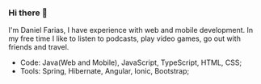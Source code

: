 ### Hi there 👋

I'm Daniel Farias, I have experience with web and mobile development. In my free time I like to listen to podcasts,
play video games, go out with friends and travel.

- Code: Java(Web and Mobile), JavaScript, TypeScript, HTML, CSS;
- Tools: Spring, Hibernate, Angular, Ionic, Bootstrap;

<!--
**danielfarias09/danielfarias09** is a ✨ _special_ ✨ repository because its `README.md` (this file) appears on your GitHub profile.

Here are some ideas to get you started:

- 🔭 I’m currently working on ...
- 🌱 I’m currently learning ...
- 👯 I’m looking to collaborate on ...
- 🤔 I’m looking for help with ...
- 💬 Ask me about ...
- 📫 How to reach me: ...
- 😄 Pronouns: ...
- ⚡ Fun fact: ...
-->
